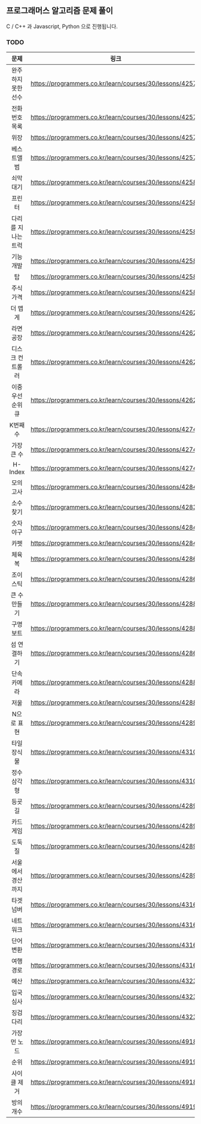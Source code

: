 ## 프로그래머스 알고리즘 문제 풀이
C / C++ 과 Javascript, Python 으로 진행됩니다.



### TODO

| 문제 | 링크 | likelionWonHo | hy21116
|:--------:|:--------:|:--------:|:--------:|
| 완주하지 못한 선수 | https://programmers.co.kr/learn/courses/30/lessons/42576 | v |  |
| 전화번호 목록 | https://programmers.co.kr/learn/courses/30/lessons/42577 | v | v |
| 위장 | https://programmers.co.kr/learn/courses/30/lessons/42578 | v |  |
| 베스트앨범 | https://programmers.co.kr/learn/courses/30/lessons/42579 |  |  |
| 쇠막대기 | https://programmers.co.kr/learn/courses/30/lessons/42585 | v | v |
| 프린터 | https://programmers.co.kr/learn/courses/30/lessons/42587 | v | v |
| 다리를 지나는 트럭 | https://programmers.co.kr/learn/courses/30/lessons/42583 | v | v |
| 기능개발 | https://programmers.co.kr/learn/courses/30/lessons/42586 | v |  |
| 탑 | https://programmers.co.kr/learn/courses/30/lessons/42588 | v |  |
| 주식가격 | https://programmers.co.kr/learn/courses/30/lessons/42584 | v |  |
| 더 맵게 |https://programmers.co.kr/learn/courses/30/lessons/42626 | v |  |
| 라면공장 | https://programmers.co.kr/learn/courses/30/lessons/42629 | v |  |
| 디스크 컨트롤러 | https://programmers.co.kr/learn/courses/30/lessons/42627 | v |  |
| 이중우선순위큐 | https://programmers.co.kr/learn/courses/30/lessons/42628 | v |  |
| K번째수 | https://programmers.co.kr/learn/courses/30/lessons/42748 | v |  |
| 가장 큰 수 | https://programmers.co.kr/learn/courses/30/lessons/42746 |  |  |
| H-Index | https://programmers.co.kr/learn/courses/30/lessons/42747 | v |  |
| 모의고사 | https://programmers.co.kr/learn/courses/30/lessons/42840 | v |  |
| 소수 찾기 | https://programmers.co.kr/learn/courses/30/lessons/42839 | v |  |
| 숫자 야구 | https://programmers.co.kr/learn/courses/30/lessons/42841 |  |  |
| 카펫 | https://programmers.co.kr/learn/courses/30/lessons/42842 | v |  |
| 체육복 | https://programmers.co.kr/learn/courses/30/lessons/42862 |  |  
| 조이스틱 | https://programmers.co.kr/learn/courses/30/lessons/42860 |  |  |
| 큰 수 만들기 | https://programmers.co.kr/learn/courses/30/lessons/42883 |  |  |
| 구명보트 | https://programmers.co.kr/learn/courses/30/lessons/42885 |  |  |
| 섬 연결하기 | https://programmers.co.kr/learn/courses/30/lessons/42861 |  |  |
| 단속카메라 | https://programmers.co.kr/learn/courses/30/lessons/42884 |  |  |
| 저울 | https://programmers.co.kr/learn/courses/30/lessons/42886 |  |  |
| N으로 표현 | https://programmers.co.kr/learn/courses/30/lessons/42895 |  |  |
| 타일 장식물 | https://programmers.co.kr/learn/courses/30/lessons/43104 |  |  |
| 정수 삼각형 | https://programmers.co.kr/learn/courses/30/lessons/43105 |  |  |
| 등굣길 | https://programmers.co.kr/learn/courses/30/lessons/42898 |  |  |
| 카드 게임 | https://programmers.co.kr/learn/courses/30/lessons/42896 |  |  |
| 도둑질 | https://programmers.co.kr/learn/courses/30/lessons/42897 |  |  |
| 서울에서 경산까지 | https://programmers.co.kr/learn/courses/30/lessons/42899 |  |  |
| 타겟 넘버 | https://programmers.co.kr/learn/courses/30/lessons/43165 |  |  |
| 네트워크 | https://programmers.co.kr/learn/courses/30/lessons/43162 |  |  |
| 단어 변환 | https://programmers.co.kr/learn/courses/30/lessons/43163 |  |  |
| 여행경로 | https://programmers.co.kr/learn/courses/30/lessons/43164 |  |  |
| 예산 | https://programmers.co.kr/learn/courses/30/lessons/43237 |  |  |
| 입국심사 | https://programmers.co.kr/learn/courses/30/lessons/43238 |  |  |
| 징검다리 | https://programmers.co.kr/learn/courses/30/lessons/43236 |  |  |
| 가장 먼 노드 | https://programmers.co.kr/learn/courses/30/lessons/49189 |  |  |
| 순위 | https://programmers.co.kr/learn/courses/30/lessons/49191 |  |  |
| 사이클 제거 | https://programmers.co.kr/learn/courses/30/lessons/49188 |  |  |
| 방의 개수 | https://programmers.co.kr/learn/courses/30/lessons/49190 |  |  |
 
